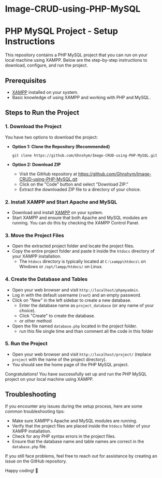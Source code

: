 # Image-CRUD-using-PHP-MySQL
# PHP MySQL Project - Setup Instructions

This repository contains a PHP MySQL project that you can run on your local machine using XAMPP. Below are the step-by-step instructions to download, configure, and run the project.

## Prerequisites

- [XAMPP](https://www.apachefriends.org/index.html) installed on your system.
- Basic knowledge of using XAMPP and working with PHP and MySQL.

## Steps to Run the Project

### 1. Download the Project

You have two options to download the project:

- **Option 1: Clone the Repository (Recommended)**
  ```
  git clone https://github.com/Ghnshym/Image-CRUD-using-PHP-MySQL.git
  ```

- **Option 2: Download ZIP**
  - Visit the GitHub repository at https://github.com/Ghnshym/Image-CRUD-using-PHP-MySQL.git
  - Click on the "Code" button and select "Download ZIP."
  - Extract the downloaded ZIP file to a directory of your choice.

### 2. Install XAMPP and Start Apache and MySQL

- Download and install [XAMPP](https://www.apachefriends.org/index.html) on your system.
- Start XAMPP and ensure that both Apache and MySQL modules are running. You can do this by checking the XAMPP Control Panel.

### 3. Move the Project Files

- Open the extracted project folder and locate the project files.
- Copy the entire project folder and paste it inside the `htdocs` directory of your XAMPP installation.
  - The `htdocs` directory is typically located at `C:\xampp\htdocs\` on Windows or `/opt/lampp/htdocs/` on Linux.

### 4. Create the Database and Tables

- Open your web browser and visit `http://localhost/phpmyadmin`.
- Log in with the default username (`root`) and an empty password.
- Click on "New" in the left sidebar to create a new database.
  - Enter the database name as `project_database` (or any name of your choice).
  - Click "Create" to create the database.
  - or other method
- Open the file named `database.php` located in the project folder.
  - run this file single time and than comment all the code in this folder

### 5. Run the Project

- Open your web browser and visit `http://localhost/project/` (replace `project` with the name of the project directory).
- You should see the home page of the PHP MySQL project.

Congratulations! You have successfully set up and run the PHP MySQL project on your local machine using XAMPP.

## Troubleshooting

If you encounter any issues during the setup process, here are some common troubleshooting tips:

- Make sure XAMPP's Apache and MySQL modules are running.
- Verify that the project files are placed inside the `htdocs` folder of your XAMPP installation.
- Check for any PHP syntax errors in the project files.
- Ensure that the database name and table names are correct in the `database.php` file.

If you still face problems, feel free to reach out for assistance by creating an issue on the GitHub repository.

Happy coding! 🚀
